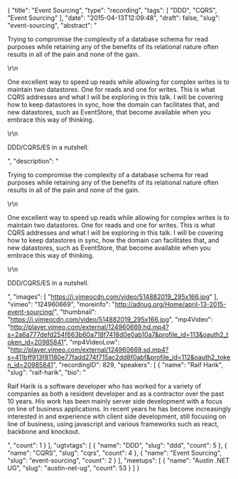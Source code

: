 {
  "title": "Event Sourcing",
  "type": "recording",
  "tags": [
    "DDD",
    "CQRS",
    "Event Sourcing"
  ],
  "date": "2015-04-13T12:09:48",
  "draft": false,
  "slug": "event-sourcing",
  "abstract": "<p>Trying to compromise the complexity of a database schema for read purposes while retaining any of the benefits of its relational nature often results in all of the pain and none of the gain.</p>\r\n<p>One excellent way to speed up reads while allowing for complex writes is to maintain two datastores.  One for reads and one for writes.  This is what CQRS addresses and what I will be exploring in this talk. I will be covering how to keep datastores in sync, how the domain can facilitates that, and new datastores, such as EventStore, that become available when you embrace this way of thinking.</p>\r\n<p>DDD/CQRS/ES in a nutshell.</p>",
  "description": "<p>Trying to compromise the complexity of a database schema for read purposes while retaining any of the benefits of its relational nature often results in all of the pain and none of the gain.</p>\r\n<p>One excellent way to speed up reads while allowing for complex writes is to maintain two datastores.  One for reads and one for writes.  This is what CQRS addresses and what I will be exploring in this talk. I will be covering how to keep datastores in sync, how the domain can facilitates that, and new datastores, such as EventStore, that become available when you embrace this way of thinking.</p>\r\n<p>DDD/CQRS/ES in a nutshell.</p>",
  "images": [
    "https://i.vimeocdn.com/video/514882019_295x166.jpg"
  ],
  "vimeo": "124960669",
  "moreinfo": "http://adnug.org/Home/april-13-2015-event-sourcing/",
  "thumbnail": "https://i.vimeocdn.com/video/514882019_295x166.jpg",
  "mp4Video": "http://player.vimeo.com/external/124960669.hd.mp4?s=2a6a777defd254f663b60a718f7418d0e0ab10a7&profile_id=113&oauth2_token_id=20985841",
  "mp4VideoLow": "http://player.vimeo.com/external/124960669.sd.mp4?s=411bff913f81180e77fadd274f715ac2dd8f0abf&profile_id=112&oauth2_token_id=20985841",
  "recordingID": 829,
  "speakers": [
    {
      "name": "Raif Harik",
      "slug": "raif-harik",
      "bio": "<p>Raif Harik is a software developer who has worked for a variety of companies as both a resident developer and as a contractor over the past 10 years.  His work has been mainly server side development with a focus on line of business applications.  In recent years he has become increasingly interested in and experience with client side development, still focusing on line of business, using javascript and various frameworks such as react, backbone and knockout.</p>",
      "count": 1
    }
  ],
  "ugtvtags": [
    {
      "name": "DDD",
      "slug": "ddd",
      "count": 5
    },
    {
      "name": "CQRS",
      "slug": "cqrs",
      "count": 4
    },
    {
      "name": "Event Sourcing",
      "slug": "event-sourcing",
      "count": 2
    }
  ],
  "meetups": [
    {
      "name": "Austin .NET UG",
      "slug": "austin-net-ug",
      "count": 53
    }
  ]
}
